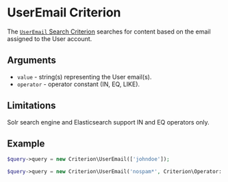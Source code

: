 # UserEmail Criterion

The [`UserEmail` Search Criterion](https://github.com/ezsystems/ezplatform-kernel/blob/v1.0.0/eZ/Publish/API/Repository/Values/Content/Query/Criterion/UserEmail.php)
searches for content based on the email assigned to the User account.

## Arguments

- `value` - string(s) representing the User email(s).
- `operator` - operator constant (IN, EQ, LIKE).

## Limitations

Solr search engine and Elasticsearch support IN and EQ operators only.

## Example

``` php
$query->query = new Criterion\UserEmail(['johndoe']);
```

``` php
$query->query = new Criterion\UserEmail('nospam*', Criterion\Operator::LIKE);
```
